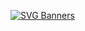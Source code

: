 [![SVG Banners](https://svg-banners.vercel.app/api?type=typeWriter&text1=Welcome%20to%20Tyler's%20Github%20Profile!%20👨‍💻&width=800&height=400)](https://github.com/Akshay090/svg-banners)

<!--
**tyleeer/tyleeer** is a ✨ _special_ ✨ repository because its `README.md` (this file) appears on your GitHub profile.

Here are some ideas to get you started:

- 🔭 I’m currently working on ...
- 🌱 I’m currently learning ...
- 👯 I’m looking to collaborate on ...
- 🤔 I’m looking for help with ...
- 💬 Ask me about ...
- 📫 How to reach me: ...
- 😄 Pronouns: ...
- ⚡ Fun fact: ...
-->
